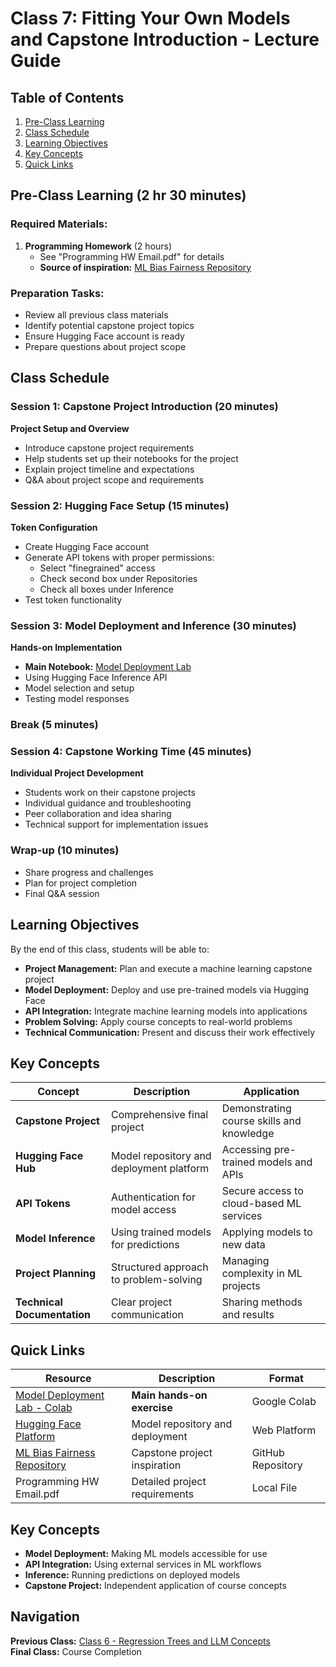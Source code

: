 # Class 7: Fitting Your Own Models and Capstone Introduction - Lecture Guide

## Table of Contents
1. [Pre-Class Learning](#pre-class-learning)
2. [Class Schedule](#class-schedule)
3. [Learning Objectives](#learning-objectives)
4. [Key Concepts](#key-concepts)
5. [Quick Links](#quick-links)

## Pre-Class Learning (2 hr 30 minutes)
### Required Materials:
1. **Programming Homework** (2 hours)
   - See "Programming HW Email.pdf" for details
   - **Source of inspiration:** [ML Bias Fairness Repository](https://github.com/heyaudace/ml-bias-fairness/tree/master)

### Preparation Tasks:
- Review all previous class materials
- Identify potential capstone project topics
- Ensure Hugging Face account is ready
- Prepare questions about project scope

## Class Schedule

### Session 1: Capstone Project Introduction (20 minutes)
**Project Setup and Overview**
- Introduce capstone project requirements
- Help students set up their notebooks for the project
- Explain project timeline and expectations
- Q&A about project scope and requirements

### Session 2: Hugging Face Setup (15 minutes)
**Token Configuration**
- Create Hugging Face account
- Generate API tokens with proper permissions:
  - Select "finegrained" access
  - Check second box under Repositories
  - Check all boxes under Inference
- Test token functionality

### Session 3: Model Deployment and Inference (30 minutes)
**Hands-on Implementation**
- **Main Notebook:** [Model Deployment Lab](https://colab.research.google.com/drive/1m3lL9cBu88xp-ctTn8lWvWfHtKG5j7XY?usp=sharing)
- Using Hugging Face Inference API
- Model selection and setup
- Testing model responses

### Break (5 minutes)

### Session 4: Capstone Working Time (45 minutes)
**Individual Project Development**
- Students work on their capstone projects
- Individual guidance and troubleshooting
- Peer collaboration and idea sharing
- Technical support for implementation issues

### Wrap-up (10 minutes)
- Share progress and challenges
- Plan for project completion
- Final Q&A session

## Learning Objectives
By the end of this class, students will be able to:
- **Project Management:** Plan and execute a machine learning capstone project
- **Model Deployment:** Deploy and use pre-trained models via Hugging Face
- **API Integration:** Integrate machine learning models into applications
- **Problem Solving:** Apply course concepts to real-world problems
- **Technical Communication:** Present and discuss their work effectively

## Key Concepts

| Concept | Description | Application |
|---------|-------------|-------------|
| **Capstone Project** | Comprehensive final project | Demonstrating course skills and knowledge |
| **Hugging Face Hub** | Model repository and deployment platform | Accessing pre-trained models and APIs |
| **API Tokens** | Authentication for model access | Secure access to cloud-based ML services |
| **Model Inference** | Using trained models for predictions | Applying models to new data |
| **Project Planning** | Structured approach to problem-solving | Managing complexity in ML projects |
| **Technical Documentation** | Clear project communication | Sharing methods and results |

## Quick Links

| Resource | Description | Format |
|----------|-------------|---------|
| [Model Deployment Lab - Colab](https://colab.research.google.com/drive/1m3lL9cBu88xp-ctTn8lWvWfHtKG5j7XY?usp=sharing) | **Main hands-on exercise** | Google Colab |
| [Hugging Face Platform](https://huggingface.co/) | Model repository and deployment | Web Platform |
| [ML Bias Fairness Repository](https://github.com/heyaudace/ml-bias-fairness/tree/master) | Capstone project inspiration | GitHub Repository |
| Programming HW Email.pdf | Detailed project requirements | Local File |


## Key Concepts
- **Model Deployment:** Making ML models accessible for use
- **API Integration:** Using external services in ML workflows
- **Inference:** Running predictions on deployed models
- **Capstone Project:** Independent application of course concepts

## Navigation
**Previous Class:** [Class 6 - Regression Trees and LLM Concepts](../class6-regression-llm/class6-lecture-guide.md)  
**Final Class:** Course Completion


